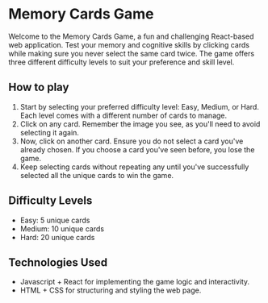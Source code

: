 # Memory Cards Game

Welcome to the Memory Cards Game, a fun and challenging React-based web application. Test your memory and cognitive skills by clicking cards while making sure you never select the same card twice. The game offers three different difficulty levels to suit your preference and skill level.

## How to play

1. Start by selecting your preferred difficulty level: Easy, Medium, or Hard. Each level comes with a different number of cards to manage.
2. Click on any card. Remember the image you see, as you'll need to avoid selecting it again.
3. Now, click on another card. Ensure you do not select a card you've already chosen. If you choose a card you've seen before, you lose the game.
4. Keep selecting cards without repeating any until you've successfully selected all the unique cards to win the game.

## Difficulty Levels

- Easy: 5 unique cards
- Medium: 10 unique cards
- Hard: 20 unique cards

## Technologies Used

- Javascript + React for implementing the game logic and interactivity.
- HTML + CSS for structuring and styling the web page.
